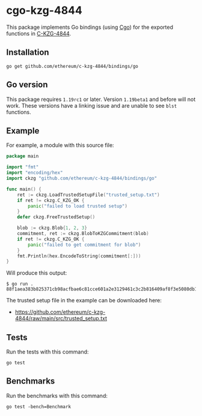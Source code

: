 # cgo-kzg-4844

This package implements Go bindings (using [Cgo](https://go.dev/blog/cgo)) for the
exported functions in [C-KZG-4844](https://github.com/ethereum/c-kzg-4844).

## Installation

```
go get github.com/ethereum/c-kzg-4844/bindings/go
```

## Go version

This package requires `1.19rc1` or later. Version `1.19beta1` and before will
not work. These versions have a linking issue and are unable to see `blst`
functions.

## Example

For example, a module with this source file:
```go
package main

import "fmt"
import "encoding/hex"
import ckzg "github.com/ethereum/c-kzg-4844/bindings/go"

func main() {
	ret := ckzg.LoadTrustedSetupFile("trusted_setup.txt")
	if ret != ckzg.C_KZG_OK {
		panic("failed to load trusted setup")
	}
	defer ckzg.FreeTrustedSetup()

	blob := ckzg.Blob{1, 2, 3}
	commitment, ret := ckzg.BlobToKZGCommitment(blob)
	if ret != ckzg.C_KZG_OK {
		panic("failed to get commitment for blob")
	}
	fmt.Println(hex.EncodeToString(commitment[:]))
}
```

Will produce this output:
```
$ go run .
88f1aea383b825371cb98acfbae6c81cce601a2e3129461c3c2b816409af8f3e5080db165fd327db687b3ed632153a62
```

The trusted setup file in the example can be downloaded here:
* https://github.com/ethereum/c-kzg-4844/raw/main/src/trusted_setup.txt

## Tests

Run the tests with this command:
```
go test
```

## Benchmarks

Run the benchmarks with this command:
```
go test -bench=Benchmark
```